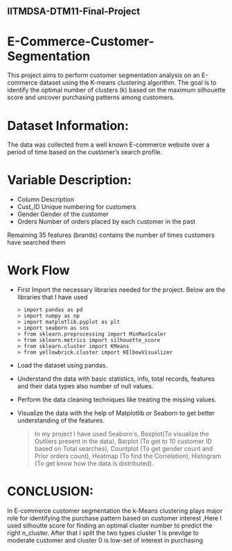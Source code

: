 ## IITMDSA-DTM11-Final-Project
# E-Commerce-Customer-Segmentation
This project aims to perform customer segmentation analysis on an E-commerce dataset using the K-means clustering algorithm. The goal is to identify the optimal number of clusters (k) based on the maximum silhouette score and uncover purchasing patterns among customers.

# Dataset Information:

The data was collected from a well known E-commerce website over a period of time based on the customer’s search profile.

# Variable Description:

* Column               Description
* Cust_ID              Unique numbering for customers
* Gender               Gender of the customer
* Orders               Number of orders placed by each customer in the past

Remaining 35 features (brands) contains the number of times
customers have searched them

# Work Flow

  * First Import the necessary libraries needed for the project. Below are the libraries that I have used
    
        > import pandas as pd
        > import numpy as np
        > import matplotlib.pyplot as plt
        > import seaborn as sns
        > from sklearn.preprocessing import MinMaxScaler
        > from sklearn.metrics import silhouette_score
        > from sklearn.cluster import KMeans
        > from yellowbrick.cluster import KElbowVisualizer
    
   * Load the dataset using pandas.
     
   * Understand the data with basic statistics, info, total records, features and their data types also number of null values.
     
   * Perform the data cleaning techniques like treating the missing values.
     
   * Visualize the data with the help of Matplotlib or Seaborn to get better understanding of the features.
     
       > In my project I have used Seaborn's,
       > Boxplot(To visualize the Outliers present in the data),
       > Barplot (To get to 10 customer ID based on Total searches),
       > Countplot (To get gender count and Prior orders count),
       > Heatmap (To find the Correlation),
       > Histogram (To get know how the data is distributed).
       
# CONCLUSION:

In E-commerce customer segmentation the k-Means clustering plays major role for identifying the purchase pattern based on customer interest ,Here I used silhoutte score for finding an optimal cluster number to predict the right n_cluster. After that I split the two types cluster 1 is previlge to moderate customer and cluster 0 is low-set of interest in purchasing
      
